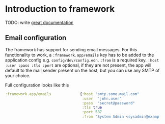 # Introduction to framework

TODO: write [great documentation](http://jacobian.org/writing/what-to-write/)



## Email configuration

The framework has support for sending email messages.
For this functionality to work, a `:framework.app/emails` key has to be added to the application 
config e.g. `config/dev/config.edn`. 
`:from` is a required key. `:host :user :pass :tls :port` are optional, if they are not present, 
the app will default to the mail sender present on the host, but you can use any SMTP of your 
choice. 

Full configuration looks like this

```clojure
:framework.app/emails             {:host "smtp.some.mail.com"
                                   :user  "john.user"
                                   :pass  "secret@password"
                                   :tls true
                                   :port 587
                                   :from "System Admin <sysadmin@example.com>"}
```
